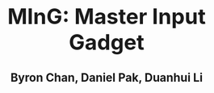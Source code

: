 <head>
  <div style="text-align: center;">
    <h1 style="font-size:300%;"><center>MInG: Master Input Gadget</center></h1>
    <h2 style="font-size:160%;">Byron Chan, Daniel Pak, Duanhui Li</h1>
  <div>
</head>
  
<body>

</body>
